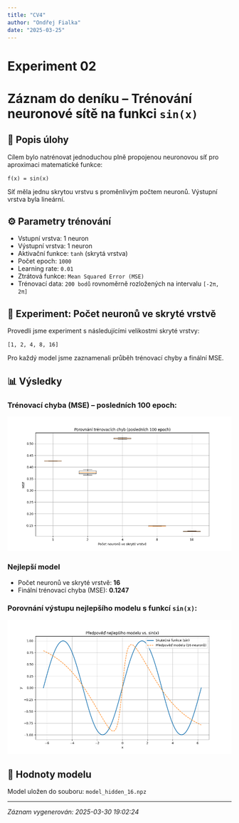 ```yaml
---
title: "CV4"
author: "Ondřej Fialka"
date: "2025-03-25"
---
```


# Experiment 02
# Záznam do deníku – Trénování neuronové sítě na funkci `sin(x)`

## 🧠 Popis úlohy
Cílem bylo natrénovat jednoduchou plně propojenou neuronovou síť pro aproximaci matematické funkce:
```
f(x) = sin(x)
```
Síť měla jednu skrytou vrstvu s proměnlivým počtem neuronů. Výstupní vrstva byla lineární.

## ⚙️ Parametry trénování
- Vstupní vrstva: 1 neuron
- Výstupní vrstva: 1 neuron
- Aktivační funkce: `tanh` (skrytá vrstva)
- Počet epoch: `1000`
- Learning rate: `0.01`
- Ztrátová funkce: `Mean Squared Error (MSE)`
- Trénovací data: `200 bodů` rovnoměrně rozložených na intervalu `[-2π, 2π]`

## 🔬 Experiment: Počet neuronů ve skryté vrstvě
Provedli jsme experiment s následujícími velikostmi skryté vrstvy:
```
[1, 2, 4, 8, 16]
```
Pro každý model jsme zaznamenali průběh trénovací chyby a finální MSE.

## 📊 Výsledky

### Trénovací chyba (MSE) – posledních 100 epoch:
![Boxplot trénovací chyby](./images/boxplot.png)

### Nejlepší model
- Počet neuronů ve skryté vrstvě: **16**
- Finální trénovací chyba (MSE): **0.1247**

### Porovnání výstupu nejlepšího modelu s funkcí `sin(x)`:
![Predikce nejlepšího modelu](./images/best_model_prediction.png)

## 💾 Hodnoty modelu
Model uložen do souboru: `model_hidden_16.npz`

---

*Záznam vygenerován: 2025-03-30 19:02:24*
